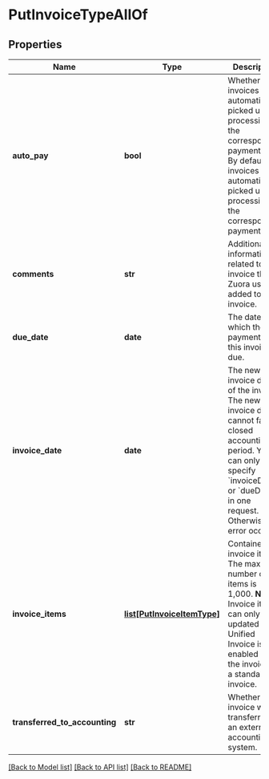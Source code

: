 # PutInvoiceTypeAllOf

## Properties
Name | Type | Description | Notes
------------ | ------------- | ------------- | -------------
**auto_pay** | **bool** | Whether invoices are automatically picked up for processing in the corresponding payment run.  By default, invoices are automatically picked up for processing in the corresponding payment run.  | [optional] 
**comments** | **str** | Additional information related to the invoice that a Zuora user added to the invoice.  | [optional] 
**due_date** | **date** | The date by which the payment for this invoice is due.  | [optional] 
**invoice_date** | **date** | The new invoice date of the invoice. The new invoice date cannot fall in a closed accounting period.  You can only specify &#x60;invoiceDate&#x60; or &#x60;dueDate&#x60; in one request. Otherwise, an error occurs.  | [optional] 
**invoice_items** | [**list[PutInvoiceItemType]**](PutInvoiceItemType.md) | Container for invoice items, The maximum number of items is 1,000. **Note:** Invoice items can only be updated when Unified Invoice is enabled and the invoice is a standalone invoice.  | [optional] 
**transferred_to_accounting** | **str** | Whether the invoice was transferred to an external accounting system.  | [optional] 

[[Back to Model list]](../README.md#documentation-for-models) [[Back to API list]](../README.md#documentation-for-api-endpoints) [[Back to README]](../README.md)


